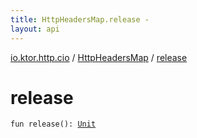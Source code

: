 ```yaml
---
title: HttpHeadersMap.release - 
layout: api
---
```


<div class='api-docs-breadcrumbs'><a href="../index.html">io.ktor.http.cio</a> / <a href="index.html">HttpHeadersMap</a> / <a href="./release.html">release</a></div>

# release

<div class="signature"><code><span class="keyword">fun </span><span class="identifier">release</span><span class="symbol">(</span><span class="symbol">)</span><span class="symbol">: </span><a href="https://kotlinlang.org/api/latest/jvm/stdlib/kotlin/-unit/index.html"><span class="identifier">Unit</span></a></code></div>
